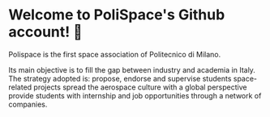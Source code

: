 # Welcome to PoliSpace's Github account! 🚀

Polispace is the first space association of Politecnico di Milano.

Its main objective is to fill the gap between industry and academia in Italy. The strategy adopted is: propose, endorse and supervise students space-related projects spread the aerospace culture with a global perspective provide students with internship and job opportunities through a network of companies.
